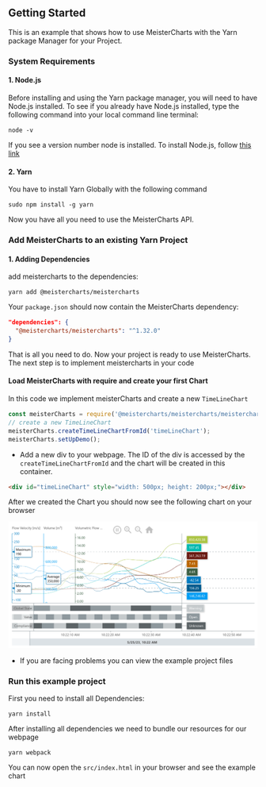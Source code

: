## Getting Started
This is an example that shows how to use MeisterCharts with the Yarn package
Manager for your Project.
### System Requirements

#### 1. Node.js
Before installing and using the Yarn package manager, you will need to have Node.js installed. To see if you already have Node.js installed,
type the following command into your local command line terminal:
```shell
node -v
```
If you see a version number node is installed.
To install Node.js, follow <a href="https://nodejs.org/en">this link</a>

#### 2. Yarn
You have to install Yarn Globally with the following command
```shell
sudo npm install -g yarn
```

Now you have all you need to use the MeisterCharts API.

### Add MeisterCharts to an existing Yarn Project

#### 1. Adding Dependencies
add meistercharts to the dependencies:
```shell
yarn add @meistercharts/meistercharts
```
Your ``package.json`` should now contain the MeisterCharts dependency:
```json
"dependencies": {
  "@meistercharts/meistercharts": "^1.32.0"
}
```

That is all you need to do. Now your project is ready to use MeisterCharts.
The next step is to implement meistercharts in your code

#### Load MeisterCharts with require and create your first Chart
In this code we implement meisterCharts and create a new ``TimeLineChart``
```js
const meisterCharts = require('@meistercharts/meistercharts/meistercharts-easy-api');
// create a new TimeLineChart
meisterCharts.createTimeLineChartFromId('timeLineChart');
meisterCharts.setUpDemo();
```

* Add a new div to your webpage. The ID of the div is accessed by the ``createTimeLineChartFromId`` and the
  chart will be created in this container.

```HTML
<div id="timeLineChart" style="width: 500px; height: 200px;"></div>
```

After we created the Chart you should now see the following chart on your browser
<p align="center">
<img src="img/timeLineChart.png">
</p>

* If you are facing problems you can view the example project files

### Run this example project
First you need to install all Dependencies:
```shell
yarn install
```

After installing all dependencies we need to bundle our resources
for our webpage

```shell
yarn webpack
```

You can now open the ``src/index.html``
in your browser and see the example chart
